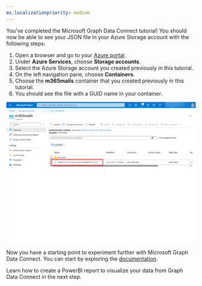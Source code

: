 ```yaml
---
ms.localizationpriority: medium
---
```


<!-- markdownlint-disable MD002 MD041 -->

You've completed the Microsoft Graph Data Connect tutorial! You should now be able to see your JSON file in your Azure Storage account with the following steps:

1. Open a browser and go to your [Azure portal](https://portal.azure.com/#home).
2. Under **Azure Services**, choose **Storage accounts**.
3. Select the Azure Storage account you created previously in this tutorial.
4. On the left navigation pane, choose **Containers**.
5. Choose the **m365mails** container that you created previously in this tutorial.
6. You should see the file with a GUID name in your container.

![A screenshot of the Azure portal user interface that shows the newly created file in the Azure Storage container.](../concepts/images/data-connect-storageaccountcompletion.png)

Now you have a starting point to experiment further with Microsoft Graph Data Connect. You can start by exploring the [documentation](/graph/data-connect-concept-overview).

Learn how to create a PowerBI report to visualize your data from Graph Data Connect in the next step.
